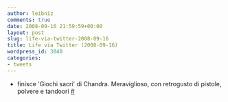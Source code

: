 ```yaml
---
author: leibniz
comments: true
date: 2008-09-16 21:59:59+00:00
layout: post
slug: life-via-twitter-2008-09-16
title: Life via Twitter (2008-09-16)
wordpress_id: 3040
categories:
- tweets
---
```



	
  * finisce 'Giochi sacri' di Chandra. Meraviglioso, con retrogusto di pistole, polvere e tandoori [#](http://twitter.com/leibniz/statuses/923090423)


